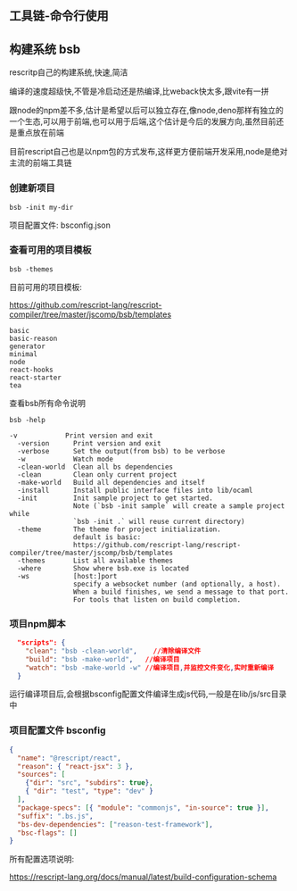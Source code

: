 ## 工具链-命令行使用



## 构建系统 bsb

rescritp自己的构建系统,快速,简洁

编译的速度超级快,不管是冷启动还是热编译,比weback快太多,跟vite有一拼

跟node的npm差不多,估计是希望以后可以独立存在,像node,deno那样有独立的一个生态,可以用于前端,也可以用于后端,这个估计是今后的发展方向,虽然目前还是重点放在前端

目前rescript自己也是以npm包的方式发布,这样更方便前端开发采用,node是绝对主流的前端工具链

### 创建新项目

```shell
bsb -init my-dir
```

项目配置文件: bsconfig.json

### 查看可用的项目模板

```
bsb -themes
```

目前可用的项目模板:

https://github.com/rescript-lang/rescript-compiler/tree/master/jscomp/bsb/templates

```shell
basic
basic-reason
generator
minimal
node
react-hooks
react-starter
tea
```

查看bsb所有命令说明

```shell
bsb -help
```

```shell
-v            Print version and exit
  -version      Print version and exit
  -verbose      Set the output(from bsb) to be verbose
  -w            Watch mode
  -clean-world  Clean all bs dependencies
  -clean        Clean only current project
  -make-world   Build all dependencies and itself 
  -install      Install public interface files into lib/ocaml
  -init         Init sample project to get started. 
                Note (`bsb -init sample` will create a sample project while 
                `bsb -init .` will reuse current directory)
  -theme        The theme for project initialization. 
                default is basic:
                https://github.com/rescript-lang/rescript-compiler/tree/master/jscomp/bsb/templates
  -themes       List all available themes
  -where        Show where bsb.exe is located
  -ws           [host:]port 
                specify a websocket number (and optionally, a host). 
                When a build finishes, we send a message to that port. 
                For tools that listen on build completion.

```

### 项目npm脚本

```json
  "scripts": {
    "clean": "bsb -clean-world",	//清除编译文件
    "build": "bsb -make-world",   //编译项目
    "watch": "bsb -make-world -w" //编译项目,并监控文件变化,实时重新编译
  }
```

运行编译项目后,会根据bsconfig配置文件编译生成js代码,一般是在lib/js/src目录中

### 项目配置文件 bsconfig

```json
{
  "name": "@rescript/react",
  "reason": { "react-jsx": 3 },
  "sources": [
    {"dir": "src", "subdirs": true},
    { "dir": "test", "type": "dev" }
  ],
  "package-specs": [{ "module": "commonjs", "in-source": true }],
  "suffix": ".bs.js",
  "bs-dev-dependencies": ["reason-test-framework"],
  "bsc-flags": []
}

```

所有配置选项说明:

https://rescript-lang.org/docs/manual/latest/build-configuration-schema



